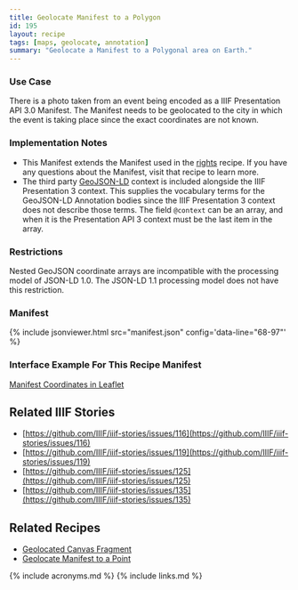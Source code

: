 ```yaml
---
title: Geolocate Manifest to a Polygon
id: 195
layout: recipe
tags: [maps, geolocate, annotation]
summary: "Geolocate a Manifest to a Polygonal area on Earth."
---
```


### Use Case 
There is a photo taken from an event being encoded as a IIIF Presentation API 3.0 Manifest. The Manifest needs to be geolocated to the city in which the event is taking place since the exact coordinates are not known.  

### Implementation Notes
* This Manifest extends the Manifest used in the [rights](https://github.com/IIIF/cookbook-recipes/issues/8) recipe. If you have any questions about the Manifest, visit that recipe to learn more.
* The third party [GeoJSON-LD](https://geojson.org/geojson-ld/vocab.html) context is included alongside the IIIF Presentation 3 context. This supplies the vocabulary terms for the GeoJSON-LD Annotation bodies since the IIIF Presentation 3 context does not describe those terms. The field `@context` can be an array, and when it is the Presentation API 3 context must be the last item in the array.  

### Restrictions
Nested GeoJSON coordinate arrays are incompatible with the processing model of JSON-LD 1.0. The JSON-LD 1.1 processing model does not have this restriction.  

### Manifest

{% include jsonviewer.html src="manifest.json" config='data-line="68-97"'  %}

### Interface Example For This Recipe Manifest
[Manifest Coordinates in Leaflet](http://geo.rerum.io/geolocate/viewAnnotations.html?manifest=https://preview.iiif.io/cookbook/0182-geolocated-simple-manifest/recipe/0182-geolocated-simple-manifest/manifest.json)

## Related IIIF Stories
* [https://github.com/IIIF/iiif-stories/issues/116](https://github.com/IIIF/iiif-stories/issues/116)
* [https://github.com/IIIF/iiif-stories/issues/119](https://github.com/IIIF/iiif-stories/issues/119)
* [https://github.com/IIIF/iiif-stories/issues/125](https://github.com/IIIF/iiif-stories/issues/125)
* [https://github.com/IIIF/iiif-stories/issues/135](https://github.com/IIIF/iiif-stories/issues/135)

## Related Recipes
* [Geolocated Canvas Fragment](https://github.com/IIIF/cookbook-recipes/issues/139)
* [Geolocate Manifest to a Point](https://github.com/IIIF/cookbook-recipes/issues/139)

{% include acronyms.md %}
{% include links.md %}
